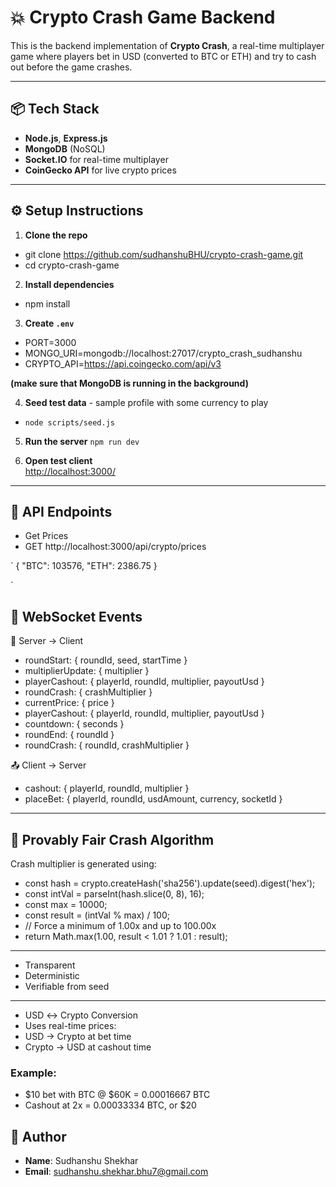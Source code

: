 # 💥 Crypto Crash Game Backend

This is the backend implementation of **Crypto Crash**, a real-time multiplayer game where players bet in USD (converted to BTC or ETH) and try to cash out before the game crashes.

---

## 📦 Tech Stack

- **Node.js**, **Express.js**
- **MongoDB** (NoSQL)
- **Socket.IO** for real-time multiplayer
- **CoinGecko API** for live crypto prices

---

## ⚙️ Setup Instructions

1. **Clone the repo**  
  - git clone https://github.com/sudhanshuBHU/crypto-crash-game.git
  - cd crypto-crash-game

2. **Install dependencies**  
  - npm install

3. **Create `.env`**
  - PORT=3000
  - MONGO_URI=mongodb://localhost:27017/crypto_crash_sudhanshu
  - CRYPTO_API=https://api.coingecko.com/api/v3

**(make sure that MongoDB is running in the background)**

4. **Seed test data** - sample profile with some currency to play
  - ``` node scripts/seed.js ```

5. **Run the server**
  ``` npm run dev ```

6. **Open test client**  
   [http://localhost:3000/](http://localhost:3000/)

---

## 🔌 API Endpoints

- Get Prices
- GET http://localhost:3000/api/crypto/prices

`  {
    "BTC": 103576,
    "ETH": 2386.75
    }

`

## 🔁 WebSocket Events

🔔 Server → Client
- roundStart: { roundId, seed, startTime }
- multiplierUpdate: { multiplier }
- playerCashout: { playerId, roundId, multiplier, payoutUsd }
- roundCrash: { crashMultiplier }
- currentPrice: { price }
- playerCashout: { playerId, roundId, multiplier, payoutUsd }
- countdown: { seconds }
- roundEnd: { roundId }
- roundCrash: { roundId, crashMultiplier }


📤 Client → Server
- cashout: { playerId, roundId, multiplier }
- placeBet: { playerId, roundId, usdAmount, currency, socketId }

---

## 🎲 Provably Fair Crash Algorithm
Crash multiplier is generated using:
 - const hash = crypto.createHash('sha256').update(seed).digest('hex');
  - const intVal = parseInt(hash.slice(0, 8), 16);
  - const max = 10000;
  - const result = (intVal % max) / 100;
  - // Force a minimum of 1.00x and up to 100.00x
  - return Math.max(1.00, result < 1.01 ? 1.01 : result);

---

- Transparent
- Deterministic
- Verifiable from seed

--- 

- USD ↔ Crypto Conversion
- Uses real-time prices:
- USD → Crypto at bet time
- Crypto → USD at cashout time

### Example:
- $10 bet with BTC @ $60K = 0.00016667 BTC
- Cashout at 2x = 0.00033334 BTC, or $20

## 👤 Author

- **Name**: Sudhanshu Shekhar
- **Email**: sudhanshu.shekhar.bhu7@gmail.com
